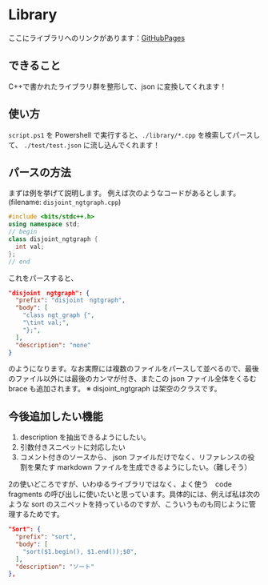 # Library
ここにライブラリへのリンクがあります：[GitHubPages](docs/index.md)

## できること
C++で書かれたライブラリ群を整形して、json に変換してくれます！

## 使い方
`script.ps1` を Powershell で実行すると、`./library/*.cpp` を検索してパースして、 `./test/test.json` に流し込んでくれます！


## パースの方法

まずは例を挙げて説明します。
例えば次のようなコードがあるとします。(filename: `disjoint_ngtgraph.cpp`)


```cpp
#include <bits/stdc++.h>
using namespace std;
// begin
class disjoint_ngtgraph {
  int val;
};
// end
```

これをパースすると、

```json
"disjoint　ngtgraph": {
  "prefix": "disjoint　ngtgraph",
  "body": [
    "class ngt_graph {",
    "\tint val;",
    "};",
  ],
  "description": "none"
}
```
のようになります。なお実際には複数のファイルをパースして並べるので、最後のファイル以外には最後のカンマが付き、またこの json ファイル全体をくるむ brace も追加されます。
※ disjoint_ngtgraph は架空のクラスです。

## 今後追加したい機能
1. description を抽出できるようにしたい。
2. 引数付きスニペットに対応したい
3. コメント付きのソースから、 json ファイルだけでなく、リファレンスの役割を果たす markdown ファイルを生成できるようにしたい。（難しそう）

2の使いどころですが、いわゆるライブラリではなく、よく使う　code fragments の呼び出しに使いたいと思っています。具体的には、例えば私は次のような sort のスニペットを持っているのですが、こういうものも同じように管理するためです。

```json
"Sort": {
  "prefix": "sort",
  "body": [
    "sort($1.begin(), $1.end());$0",
  ],
  "description": "ソート"
},
```
